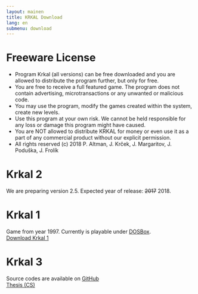 ```yaml
---
layout: mainen
title: KRKAL Download
lang: en
submenu: download
---
```

# Freeware License

* Program Krkal (all versions) can be free downloaded and you are allowed to distribute the program further, but only for free.
* You are free to receive a full featured game. The program does not contain advertising, microtransactions or any unwanted or malicious code.
* You may use the program, modify the games created within the system, create new levels.
* Use this program at your own risk. We cannot be held responsible for any loss or damage this program might have caused.
* You are NOT allowed to distribute KRKAL for money or even use it as a part of any commercial product without our explicit permission.
* All rights reserved (c) 2018 P. Altman, J. Krček, J. Margaritov, J. Poduška, J. Frolík

# Krkal 2

We are preparing version 2.5. Expected year of release: ~~2017~~ 2018.

# Krkal 1

Game from year 1997. Currently is playable under [DOSBox](http://www.dosbox.com/).  
[Download Krkal 1](/dl/Krkal1.zip)

# Krkal 3

Source codes are available on [GitHub](https://github.com/HonzaMD/Krkal3)  
[Thesis (CS)](/dl/JazykProRizeni2DHer.pdf)

